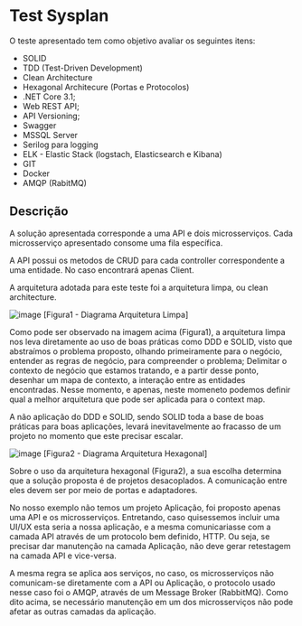 # Test Sysplan

O teste apresentado tem como objetivo avaliar os seguintes itens:

- SOLID
- TDD (Test-Driven Development)
- Clean Architecture
- Hexagonal Architecure (Portas e Protocolos)
- .NET Core 3.1;
- Web REST API;
- API Versioning;
- Swagger
- MSSQL Server
- Serilog para logging
- ELK - Elastic Stack (logstach, Elasticsearch e Kibana)
- GIT
- Docker
- AMQP (RabitMQ)

## Descrição

A solução apresentada corresponde a uma API e dois microsserviços.
Cada microsserviço apresentado consome uma fila específica.

A API possui os metodos de CRUD para cada controller correspondente 
a uma entidade. No caso encontrará apenas Client.

A arquitetura adotada para este teste foi a arquitetura limpa, ou clean architecture.

![image](https://user-images.githubusercontent.com/10169901/112555945-f25a6f80-8da7-11eb-8a5e-60e97b3a8d15.png)
 [Figura1 -  Diagrama Arquitetura Limpa]

Como pode ser observado na imagem acima (Figura1), a arquitetura limpa nos leva diretamente ao
uso de boas práticas como DDD e SOLID, visto que abstraímos o problema proposto, olhando primeiramente
para o negócio, entender as regras de negócio, para compreender o problema; Delimitar o contexto
de negócio que estamos tratando, e a partir desse ponto, desenhar um mapa de contexto, a interação
entre as entidades encontradas. Nesse momento, e apenas, neste momeneto podemos definir qual a melhor
arquitetura que pode ser aplicada para o context map.

A não aplicação do DDD e SOLID, sendo SOLID toda a base de boas práticas para boas aplicações,
levará inevitavelmente ao fracasso de um projeto no momento que este precisar escalar.

![image](https://user-images.githubusercontent.com/10169901/112558272-22f0d800-8dad-11eb-9457-2cac1752da60.png)
 [Figura2 -  Diagrama Arquitetura Hexagonal]

Sobre o uso da arquitetura hexagonal (Figura2), a sua escolha determina que a solução proposta é de
projetos desacoplados. A comunicação entre eles devem ser por meio de portas e adaptadores.

No nosso exemplo não temos um projeto Aplicação, foi proposto apenas uma API e os microsserviços.
Entretando, caso quisessemos incluir uma UI/UX esta seria a nossa aplicação, e a mesma comunicariasse
com a camada API através de um protocolo bem definido, HTTP. Ou seja, se precisar dar manutenção
na camada Aplicação, não deve gerar retestagem na camada API e vice-versa.

A mesma regra se aplica aos serviços, no caso, os microsserviços não comunicam-se diretamente com a API
ou Aplicação, o protocolo usado nesse caso foi o AMQP, através de um Message Broker (RabbitMQ).
Como dito acima, se necessário manutenção em um dos microsserviços não pode afetar as outras camadas da aplicação.





